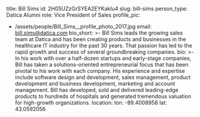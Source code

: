 title: Bill Sims
id: 2H05UZzGrSYEA2EYKakIu4
slug: bill-sims
person_type: Datica Alumni
role: Vice President of Sales
profile_pic:
  - /assets/people/Bill_Sims__profile_photo_2017.jpg
email: bill.sims@datica.com
bio_short: >-
  Bill Sims leads the growing sales team at Datica and has been creating
  products and businesses in the healthcare IT industry for the past 30 years.
  That passion has led to the rapid growth and success of several groundbreaking
  companies. 
bio: >-
  In his work with over a half-dozen startups and early-stage companies, Bill
  has taken a solutions-oriented entrepreneurial focus that has been pivotal to
  his work with each company. His experience and expertise include software
  design and development, sales management, product development and business
  development, marketing and account management. Bill has developed, sold and
  delivered leading-edge products to hundreds of hospitals and generated
  tremendous valuation for high-growth organizations.
location:
  lon: -89.4008958
  lat: 43.0592056
